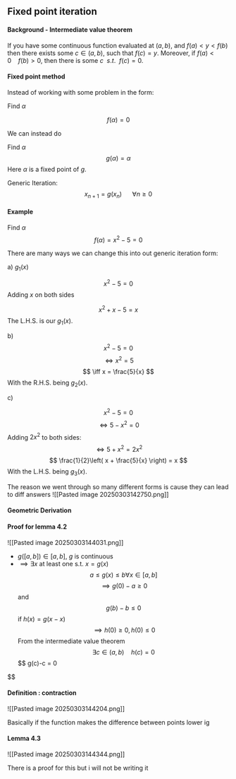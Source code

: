 
## Fixed point iteration

#### Background - Intermediate value theorem

If you have some continuous function evaluated at $(a,b)$, and $f(a)<y<f(b)$ then there exists some $c \in (a,b)$, such that $f(c) = y$. Moreover, if $f(a)<0 \ \ \ \ f(b) > 0$, then there is some $c \ \ s.t. \ \ f(c) = 0$.

#### Fixed point method

Instead of working with some problem in the form:

Find $\alpha$

$$
f(\alpha) = 0
$$

We can instead do 

Find $\alpha$
$$
g(\alpha) = \alpha
$$
Here $\alpha$ is a fixed point of $g$.

Generic Iteration:
$$
x_{n+1} = g(x_{n}) \ \ \ \ \ \ \forall n \geq 0
$$
#### Example

Find $\alpha$ $$
f(\alpha) = x^{2} - 5 = 0
$$

There are many ways we can change this into out generic iteration form:


a) $g_{1}(x)$

$$
x^{2} - 5 = 0
$$
Adding $x$ on both sides

$$
x^{2} + x - 5 = x
$$
The L.H.S. is our $g_{1}(x)$.

b)$$
x^{2} - 5 = 0
$$
$$
\iff x^{2} = 5
$$
$$
\iff x = \frac{5}{x}
$$
With the R.H.S. being $g_{2}(x)$.

c)

$$
x^{2}-5=0
$$
$$
\iff 5 -x^{2} = 0
$$
Adding $2x^{2}$ to both sides:
$$
\iff 5 + x^{2} = 2x^{2}
$$
$$
\frac{1}{2}\left( x + \frac{5}{x} \right) = x
$$
With the L.H.S. being $g_{3}(x)$.

The reason we went through so many different forms is cause they can lead to diff answers
![[Pasted image 20250303142750.png]]

#### Geometric Derivation


#### Proof for lemma 4.2

![[Pasted image 20250303144031.png]]

- $g([a,b]) \in [a,b]$, $g$ is continuous
- $\implies \exists x$ at least one s.t. $x = g(x)$
$$
a \leq g(x) \leq b \forall x \in[a,b]
$$
$$
\implies g(0) - a \geq 0
$$
and $$
g(b) - b \leq 0
$$
if $h(x) = g(x - x)$
$$
\implies h(0) \geq 0, h(0) \leq 0
$$
From the intermediate value theorem
$$
\exists c \in(a,b) \ \ \ \ h (c) = 0
$$
$$
g(c)-c = 0

$$
#### Definition : contraction

![[Pasted image 20250303144204.png]]

Basically if the function makes the difference between points lower ig

#### Lemma 4.3

![[Pasted image 20250303144344.png]]

There is a proof for this but i will not be writing it

